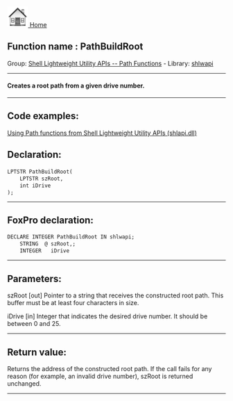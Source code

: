 [<img src="../../images/home.png"> Home ](https://github.com/VFPX/Win32API)  

## Function name : PathBuildRoot
Group: [Shell Lightweight Utility APIs -- Path Functions](../../functions_group.md#Shell_Lightweight_Utility_APIs_--_Path_Functions)  -  Library: [shlwapi](../../libraries.md#shlwapi)  
***  


#### Creates a root path from a given drive number.
***  


## Code examples:
[Using Path functions from Shell Lightweight Utility APIs (shlapi.dll)](../../samples/sample_178.md)  

## Declaration:
```foxpro  
LPTSTR PathBuildRoot(
    LPTSTR szRoot,
    int iDrive
);  
```  
***  


## FoxPro declaration:
```foxpro  
DECLARE INTEGER PathBuildRoot IN shlwapi;
	STRING  @ szRoot,;
	INTEGER   iDrive  
```  
***  


## Parameters:
szRoot 
[out] Pointer to a string that receives the constructed root path. This buffer must be at least four characters in size. 

iDrive 
[in] Integer that indicates the desired drive number. It should be between 0 and 25.   
***  


## Return value:
Returns the address of the constructed root path. If the call fails for any reason (for example, an invalid drive number), szRoot is returned unchanged.  
***  


